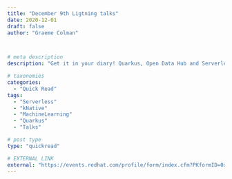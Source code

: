 ```yaml
---
title: "December 9th Ligtning talks"
date: 2020-12-01
draft: false
author: "Graeme Colman"



# meta description
description: "Get it in your diary! Quarkus, Open Data Hub and Serverless talks on this agenda!"

# taxonomies
categories:
  - "Quick Read"
tags:
  - "Serverless"
  - "kNative"
  - "MachineLearning"
  - "Quarkus"
  - "Talks"

# post type
type: "quickread"

# EXTERNAL LINK
external: "https://events.redhat.com/profile/form/index.cfm?PKformID=0x293589abcd&sc_cid=7013a0000026EdPAAU"
---
```

